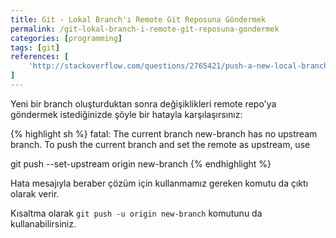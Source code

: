 ```yaml
---
title: Git - Lokal Branch'ı Remote Git Reposuna Göndermek
permalink: /git-lokal-branch-i-remote-git-reposuna-gondermek
categories: [programming]
tags: [git]
references: [
	'http://stackoverflow.com/questions/2765421/push-a-new-local-branch-to-a-remote-git-repo-and-track-it-too'
]
---
```


Yeni bir branch oluşturduktan sonra değişiklikleri remote repo'ya göndermek istediğinizde şöyle bir hatayla karşılaşırsınız:

{% highlight sh %}
fatal: The current branch new-branch has no upstream branch.
To push the current branch and set the remote as upstream, use

git push --set-upstream origin new-branch
{% endhighlight %}

Hata mesajıyla beraber çözüm için kullanmamız gereken komutu da çıktı olarak verir.

Kısaltma olarak `git push -u origin new-branch` komutunu da kullanabilirsiniz.